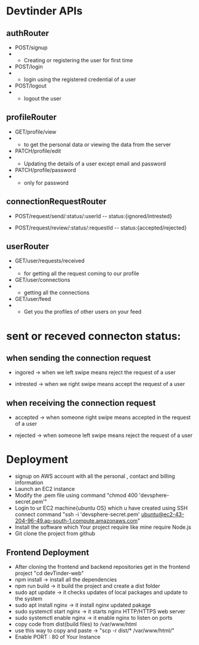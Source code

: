 # Devtinder APIs

## authRouter
- POST/signup 
- - Creating or registering the user for first time
- POST/login 
- - login using the registered credential of a user
- POST/logout 
- - logout the user


## profileRouter
- GET/profile/view
- - to get the personal data or viewing the data from the server
- PATCH/profile/edit 
- - Updating the details of a user except email and password
- PATCH/profile/password
- - only for password

## connectionRequestRouter
- POST/request/send/:status/:userId  -- status:{ignored/intrested}

- POST/request/review/:status/:requestId -- status:{accepted/rejected}


## userRouter

- GET/user/requests/received
- - for getting all the request coming to our profile
- GET/user/connections 
- - getting all the connections
- GET/user/feed 
- - Get you the profiles of other users on your feed



# sent or receved connecton status: 

## when sending the connection request
- ingored -> when we left swipe means reject the request of a user

- intrested -> when we right swipe means accept the request of a user

## when receiving the connection request
- accepted -> when someone right swipe means accepted in the request of a user

- rejected -> when someone left swipe means reject the request of a user

 # Deployment
- signup on AWS account with all the personal , contact and billing information
- Launch an EC2 instance 
- Modify the .pem file using command "chmod 400 'devsphere-secret.pem'"
- Login to ur EC2 machine{ubuntu OS} which u have created using SSH connect command "ssh -i 'devsphere-secret.pem' ubuntu@ec2-43-204-96-49.ap-south-1.compute.amazonaws.com"
- Install the software which Your project require like mine require Node.js
- Git clone the project from github


## Frontend Deployment
- After cloning the frontend and backend repositories get in the frontend project "cd devTinder-web"
- npm install -> install all the dependencies
- npm run build -> it build the project and create a dist folder
- sudo apt update -> it checks updates of local packages and update to the system
- sudo apt install nginx -> it install nginx updated pakage
- sudo systemctl start nginx -> it starts nginx HTTP/HTTPS web server
- sudo systemctl enable nginx -> it enable nginx to listen on ports
- copy code from dist(build files) to /var/www/html
- use this way to copy and paste -> "scp -r dist/* /var/www/html/"
- Enable PORT : 80 of Your Instance